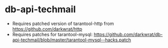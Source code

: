# db-api-techmail

* Requires patched version of tarantool-http from https://github.com/darkwrat/http
* Requires patches for tarantool-mysql: https://github.com/darkwrat/db-api-techmail/blob/master/tarantool-mysql--hacks.patch
